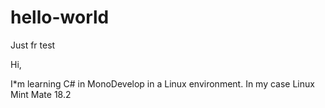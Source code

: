# hello-world
Just fr test

Hi,

I*m learning C# in MonoDevelop in a Linux environment. In my case Linux Mint Mate 18.2
